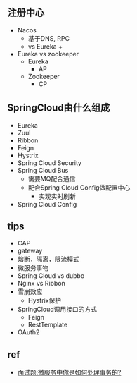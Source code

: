 ## 注册中心

+ Nacos
    + 基于DNS, RPC
    + vs Eureka
        + 
+ Eureka vs zookeeper
	+ Eureka
		+ AP
	+ Zookeeper
        + CP

## 	SpringCloud由什么组成
+ Eureka
+ Zuul
+ Ribbon
+ Feign
+ Hystrix
+ Spring Cloud Security
+ Spring Cloud Bus
    + 需要MQ配合通信
    + 配合Spring Cloud Config做配置中心
        + 实现实时刷新
+ Spring Cloud Config

## tips

+ CAP
+ gateway
+ 熔断，隔离，限流模式
+ 微服务事物
+ Spring Cloud vs dubbo
+ Nginx vs Ribbon
+ 雪崩效应
    + Hystrix保护
+ SpringCloud调用接口的方式
    + Feign
    + RestTemplate
+ OAuth2


## ref
+ [面试题:微服务中你是如何处理事务的?](https://cloud.tencent.com/developer/article/1442601)

